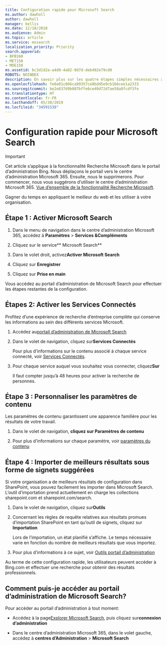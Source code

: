 ```yaml
---
title: Configuration rapide pour Microsoft Search
ms.author: dawholl
author: dawholl
manager: kellis
ms.date: 12/18/2018
ms.audience: Admin
ms.topic: article
ms.service: mssearch
localization_priority: Priority
search.appverid:
- BFB160
- MET150
- MOE150
ms.assetid: bc3d1d2a-a4d9-4a02-9d7d-deb492e79cd0
ROBOTS: NOINDEX
description: En savoir plus sur les quatre étapes simples nécessaires à l’activation et l’utilisation de Microsoft Search.
ms.openlocfilehash: fe6e01c866ca99357ce8bdd5e9cb1b6cee1a2333
ms.sourcegitcommit: be2e837d9b087bffe6ce40d72d7ae58a8fcdf3fe
ms.translationtype: HT
ms.contentlocale: fr-FR
ms.lasthandoff: 05/30/2019
ms.locfileid: "34591538"
---
```

# <a name="quick-set-up-for-microsoft-search"></a>Configuration rapide pour Microsoft Search

> [!IMPORTANT]
> Cet article s’applique à la fonctionnalité Recherche Microsoft dans le portail d’administration Bing. Nous déplaçons le portail vers le centre d’administration Microsoft 365. Ensuite, nous le supprimerons. Pour commencer, nous vous suggérons d’utiliser le centre d’administration Microsoft 365. [Vue d’ensemble de la fonctionnalité Recherche Microsoft](overview-microsoft-search.md).
    
Gagner du temps en appliquant le meilleur du web et les utiliser à votre organisation.
  
## <a name="step-1-turn-on-microsoft-search"></a>Étape 1 : Activer Microsoft Search

1. Dans le menu de navigation dans le centre d’administration Microsoft 365, accédez à **Paramètres** \> **Services &amp;Compléments**
    
2. Cliquez sur le service** Microsoft Search** 
    
3. Dans le volet droit, activez**Activer Microsoft Search**
    
4. Cliquez sur **Enregistrer**
    
5. Cliquez sur **Prise en main**
  
Vous accédez au portail d’administration de Microsoft Search pour effectuer les étapes restantes de la configuration.
    
## <a name="step-2-enable-connected-services"></a>Étapes 2: Activer les Services Connectés

Profitez d’une expérience de recherche d’entreprise complète qui conserve les informations au sein des différents services Microsoft.
  
1. Accédez au[portail d’administration de Microsoft Search](https://www.bingforbusiness.com/admin)
    
2. Dans le volet de navigation, cliquez sur**Services Connectés**
    
    Pour plus d’informations sur le contenu associé à chaque service connecté, voir [Services Connectés](connected-services.md).
    
3. Pour chaque service auquel vous souhaitez vous connecter, cliquez**Sur**
    
    Il faut compter jusqu’à 48 heures pour activer la recherche de personnes.
    
## <a name="step-3-customize-content-settings"></a>Étape 3 : Personnaliser les paramètres de contenu

Les paramètres de contenu garantissent une apparence familière pour les résultats de votre travail. 
  
1. Dans le volet de navigation, **cliquez sur Paramètres de contenu**
    
2. Pour plus d’informations sur chaque paramètre, voir [paramètres du contenu](content-settings.md)
    
## <a name="step-4-import-best-bets-as-suggested-bookmarks"></a>Étape 4 : Importer de meilleurs résultats sous forme de signets suggérées

Si votre organisation a de meilleurs résultats de configuration dans SharePoint, vous pouvez facilement les importer dans Microsoft Search. L’outil d’importation prend actuellement en charge les collections sharepoint.com et sharepoint.com/search. 
  
1. Dans le volet de navigation, cliquez sur**Outils**
    
2. Concernant les règles de requête relatives aux résultats promues d’importation SharePoint en tant qu’outil de signets, cliquez sur **Importation**
    
    Lors de l’importation, un état planifié s’affiche. Le temps nécessaire varie en fonction du nombre de meilleurs résultats que vous importez.
    
3. Pour plus d’informations à ce sujet, voir [Outils portail d’administration](admin-portal-tools.md)
    
Au terme de cette configuration rapide, les utilisateurs peuvent accéder à Bing.com et effectuer une recherche pour obtenir des résultats professionnels. 
  
## <a name="how-do-i-get-to-the-microsoft-search-admin-portal"></a>Comment puis-je accéder au portail d’administration de Microsoft Search?

Pour accéder au portail d’administration à tout moment:
  
- Accédez à la page[Explorer Microsoft Search](https://www.bing.com/business/explore), puis cliquez sur**connexion d’administration**
    
- Dans le centre d’administration Microsoft 365, dans le volet gauche, accédez à **centres d’Administration** \> **Microsoft Search**

  

